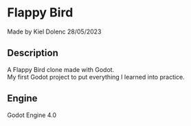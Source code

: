 # Flappy Bird
Made by Kiel Dolenc 28/05/2023

## Description
A Flappy Bird clone made with Godot.\
My first Godot project to put everything I learned into practice.

## Engine
Godot Engine 4.0